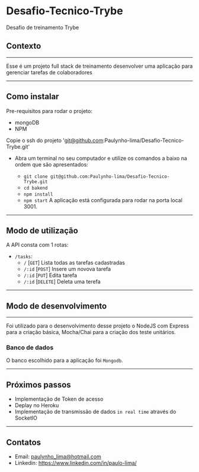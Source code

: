 # Desafio-Tecnico-Trybe
Desafio de treinamento Trybe
## Contexto
---

Esse é um  projeto full stack de treinamento  desenvolver uma aplicação  para gerenciar tarefas de colaboradores

---

## Como instalar

Pre-requisitos para rodar o projeto: 
- mongoDB
- NPM

Copie o ssh do projeto 'git@github.com:Paulynho-lima/Desafio-Tecnico-Trybe.git'

* Abra um terminal no seu computador e utilize os comandos a baixo na ordem que são apresentados:

  * `git clone git@github.com:Paulynho-lima/Desafio-Tecnico-Trybe.git`
  * `cd bakend`
  * `npm install`
  * `npm start`
 A aplicação está configurada para rodar na porta local 3001. 

---

## Modo de utilização

A API consta com 1 rotas: 
* `/tasks`:
  * `/` [`GET`]  Lista todas as tarefas cadastradas 
  * `/:id` [`POST`] Insere um novova tarefa
  * `/:id` [`PUT`]  Edita tarefa
  * `/:id` [`DELETE`] Deleta uma terefa

---

## Modo de desenvolvimento

---

Foi utilizado para o desenvolvimento desse projeto o NodeJS com Express para a criação básica, Mocha/Chai para a criação dos teste unitários.

### Banco de dados

O banco escolhido para a aplicação foi `Mongodb`.

---

## Próximos passos

* Implementação de Token de acesso
* Deplay no Heroku
* Implementação de transmissão de dados `in real time` através do SocketIO

---

## Contatos

 * Email: paulynho_lima@hotmail.com
 * Linkedin: https://www.linkedin.com/in/paulo-lima/
  

